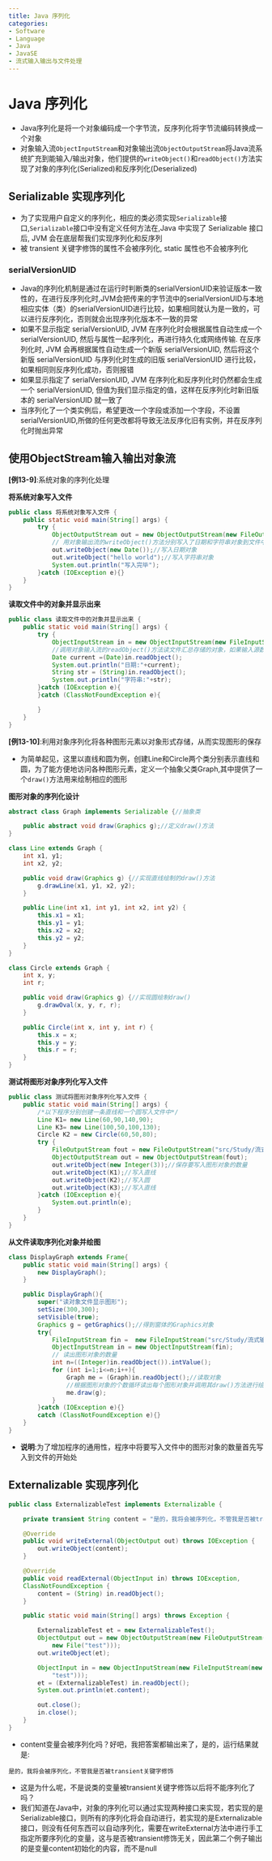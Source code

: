 ```yaml
---
title: Java 序列化
categories:
- Software
- Language
- Java
- JavaSE
- 流式输入输出与文件处理
---
```

# Java 序列化

- Java序列化是将一个对象编码成一个字节流，反序列化将字节流编码转换成一个对象
- 对象输入流`ObjectInputStream`和对象输出流`ObjectOutputStream`将Java流系统扩充到能输入/输出对象，他们提供的`writeObject()`和`readObject()`方法实现了对象的序列化(Serialized)和反序列化(Deserialized)

## Serializable 实现序列化

- 为了实现用户自定义的序列化，相应的类必须实现`Serializable`接口,`Serializable`接口中没有定义任何方法在,Java 中实现了 Serializable 接口后, JVM 会在底层帮我们实现序列化和反序列
- 被 transient 关键字修饰的属性不会被序列化, static 属性也不会被序列化

### serialVersionUID

-   Java的序列化机制是通过在运行时判断类的serialVersionUID来验证版本一致性的，在进行反序列化时,JVM会把传来的字节流中的serialVersionUID与本地相应实体（类）的serialVersionUID进行比较，如果相同就认为是一致的，可以进行反序列化，否则就会出现序列化版本不一致的异常
-   如果不显示指定 serialVersionUID, JVM 在序列化时会根据属性自动生成一个 serialVersionUID, 然后与属性一起序列化，再进行持久化或网络传输. 在反序列化时, JVM 会再根据属性自动生成一个新版 serialVersionUID, 然后将这个新版 serialVersionUID 与序列化时生成的旧版 serialVersionUID 进行比较，如果相同则反序列化成功，否则报错
-   如果显示指定了 serialVersionUID, JVM 在序列化和反序列化时仍然都会生成一个 serialVersionUID, 但值为我们显示指定的值，这样在反序列化时新旧版本的 serialVersionUID 就一致了
-   当序列化了一个类实例后，希望更改一个字段或添加一个字段，不设置serialVersionUID,所做的任何更改都将导致无法反序化旧有实例，并在反序列化时抛出异常

## 使用ObjectStream输入输出对象流

**[例13-9]**:系统对象的序列化处理

**将系统对象写入文件**

```java
public class 将系统对象写入文件 {
    public static void main(String[] args) {
        try {
            ObjectOutputStream out = new ObjectOutputStream(new FileOutputStream("src/Study/流式输入输出与文件处理/对象序列化/Study/流式输入输出与文件处理/系统对象的序列化处理/storedata.dat"));
            // 用对象输出流的writeObject()方法分别写入了日期和字符串对象到文件中
            out.writeObject(new Date());//写入日期对象
            out.writeObject("hello world");//写入字符串对象
            System.out.println("写入完毕");
        }catch (IOException e){}
    }
}
```

**读取文件中的对象并显示出来**

```java
public class 读取文件中的对象并显示出来 {
    public static void main(String[] args) {
        try {
            ObjectInputStream in = new ObjectInputStream(new FileInputStream("src/Study/流式输入输出与文件处理/对象序列化/Study/流式输入输出与文件处理/系统对象的序列化处理/storedata.dat"));
            //调用对象输入流的readObject()方法读文件汇总存储的对象，如果输入源数据不符合对象规范将产生ClassNotFoundException异常
            Date current =(Date)in.readObject();
            System.out.println("日期:"+current);
            String str = (String)in.readObject();
            System.out.println("字符串:"+str);
        }catch (IOException e){
        }catch (ClassNotFoundException e){

        }
    }
}
```

**[例13-10]**:利用对象序列化将各种图形元素以对象形式存储，从而实现图形的保存

- 为简单起见，这里以直线和圆为例，创建Line和Circle两个类分别表示直线和圆，为了能方便地访问各种图形元素，定义一个抽象父类Graph,其中提供了一个`draw()`方法用来绘制相应的图形

**图形对象的序列化设计**

```java
abstract class Graph implements Serializable {//抽象类

    public abstract void draw(Graphics g);//定义draw()方法
}

class Line extends Graph {
    int x1, y1;
    int x2, y2;

    public void draw(Graphics g) {//实现直线绘制的draw()方法
        g.drawLine(x1, y1, x2, y2);
    }

    public Line(int x1, int y1, int x2, int y2) {
        this.x1 = x1;
        this.y1 = y1;
        this.x2 = x2;
        this.y2 = y2;
    }
}

class Circle extends Graph {
    int x, y;
    int r;

    public void draw(Graphics g) {//实现圆绘制draw()
        g.drawOval(x, y, r, r);
    }

    public Circle(int x, int y, int r) {
        this.x = x;
        this.y = y;
        this.r = r;
    }
}
```

**测试将图形对象序列化写入文件**

```java
public class 测试将图形对象序列化写入文件 {
    public static void main(String[] args) {
        /*以下程序分别创建一条直线和一个圆写入文件中*/
        Line K1= new Line(60,90,140,90);
        Line K3= new Line(100,50,100,130);
        Circle K2 = new Circle(60,50,80);
        try {
            FileOutputStream fout = new FileOutputStream("src/Study/流式输入输出与文件处理/对象序列化/Study/流式输入输出与文件处理/图形的序列化处理/storeshape.dat");
            ObjectOutputStream out = new ObjectOutputStream(fout);
            out.writeObject(new Integer(3));//保存要写入图形对象的数量
            out.writeObject(K1);//写入直线
            out.writeObject(K2);//写入圆
            out.writeObject(K3);//写入直线
        }catch (IOException e){
            System.out.println(e);
        }
    }
}
```

**从文件读取序列化对象并绘图**

```java
class DisplayGraph extends Frame{
    public static void main(String[] args) {
        new DisplayGraph();
    }

    public DisplayGraph(){
        super("读对象文件显示图形");
        setSize(300,300);
        setVisible(true);
        Graphics g = getGraphics();//得到窗体的Graphics对象
        try{
            FileInputStream fin =  new FileInputStream("src/Study/流式输入输出与文件处理/对象序列化/Study/流式输入输出与文件处理/图形的序列化处理/storeshape.dat");
            ObjectInputStream in = new ObjectInputStream(fin);
            // 读出图形对象的数量
            int n=((Integer)in.readObject()).intValue();
            for (int i=1;i<=n;i++){
                Graph me = (Graph)in.readObject();//读取对象
                //根据图形对象的个数循环读出每个图形对象并调用其draw()方法进行绘图
                me.draw(g);
            }
        }catch (IOException e){}
        catch (ClassNotFoundException e){}
    }
}
```

- **说明**:为了增加程序的通用性，程序中将要写入文件中的图形对象的数量首先写入到文件的开始处

## Externalizable 实现序列化

```java
public class ExternalizableTest implements Externalizable {

    private transient String content = "是的，我将会被序列化，不管我是否被transient关键字修饰";

    @Override
    public void writeExternal(ObjectOutput out) throws IOException {
        out.writeObject(content);
    }

    @Override
    public void readExternal(ObjectInput in) throws IOException,
    ClassNotFoundException {
        content = (String) in.readObject();
    }

    public static void main(String[] args) throws Exception {

        ExternalizableTest et = new ExternalizableTest();
        ObjectOutput out = new ObjectOutputStream(new FileOutputStream(
            new File("test")));
        out.writeObject(et);

        ObjectInput in = new ObjectInputStream(new FileInputStream(new File(
            "test")));
        et = (ExternalizableTest) in.readObject();
        System.out.println(et.content);

        out.close();
        in.close();
    }
}
```

- content变量会被序列化吗？好吧，我把答案都输出来了，是的，运行结果就是:

```
是的，我将会被序列化，不管我是否被transient关键字修饰
```

- 这是为什么呢，不是说类的变量被transient关键字修饰以后将不能序列化了吗？
- 我们知道在Java中，对象的序列化可以通过实现两种接口来实现，若实现的是Serializable接口，则所有的序列化将会自动进行，若实现的是Externalizable接口，则没有任何东西可以自动序列化，需要在writeExternal方法中进行手工指定所要序列化的变量，这与是否被transient修饰无关，因此第二个例子输出的是变量content初始化的内容，而不是null

